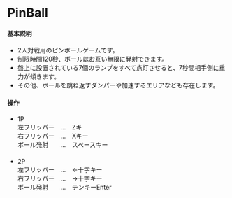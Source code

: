 # PinBall

#### 基本説明

* 2人対戦用のピンボールゲームです。
* 制限時間120秒、ボールはお互い無限に発射できます。
* 盤上に設置されている7個のランプをすべて点灯させると、7秒間相手側に重力が傾きます。
* その他、ボールを跳ね返すダンパーや加速するエリアなども存在します。

#### 操作

* 1P  
 左フリッパー　…　Zキ  
 右フリッパー　…　Xキー  
 ボール発射　　…　スペースキー  
　
* 2P  
 左フリッパー　…　←十字キー  
 右フリッパー　…　→十字キー  
 ボール発射　　…　テンキーEnter  
